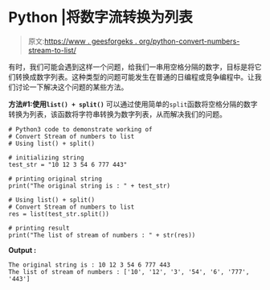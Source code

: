 # Python |将数字流转换为列表

> 原文:[https://www . geesforgeks . org/python-convert-numbers-stream-to-list/](https://www.geeksforgeeks.org/python-convert-stream-of-numbers-to-list/)

有时，我们可能会遇到这样一个问题，给我们一串用空格分隔的数字，目标是将它们转换成数字列表。这种类型的问题可能发生在普通的日编程或竞争编程中。让我们讨论一下解决这个问题的某些方法。

**方法#1:使用`list() + split()`**
可以通过使用简单的`split`函数将空格分隔的数字转换为列表，该函数将字符串转换为数字列表，从而解决我们的问题。

```
# Python3 code to demonstrate working of
# Convert Stream of numbers to list
# Using list() + split()

# initializing string 
test_str = "10 12 3 54 6 777 443"

# printing original string 
print("The original string is : " + test_str)

# Using list() + split()
# Convert Stream of numbers to list
res = list(test_str.split())

# printing result 
print("The list of stream of numbers : " + str(res))
```

**Output :**

```
The original string is : 10 12 3 54 6 777 443
The list of stream of numbers : ['10', '12', '3', '54', '6', '777', '443']

```